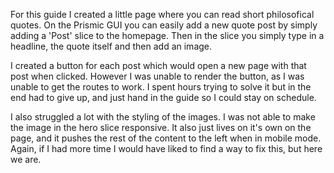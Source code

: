 For this guide I created a little page where you can read short philosofical quotes.
On the Prismic GUI you can easily add a new quote post by simply adding a 'Post' slice to the homepage. Then in the slice you simply type in a headline, the quote itself and then add an image.

I created a button for each post which would open a new page with that post when clicked. However I was unable to render the button, as I was unable to get the routes to work. I spent hours
trying to solve it but in the end had to give up, and just hand in the guide so I could stay on schedule.

I also struggled a lot with the styling of the images. I was not able to make the image in the hero slice responsive. It also just lives on it's own on the page, and it pushes the rest of the content to the left when in mobile mode. Again, if I had more time I would have liked to find a way to fix this, but here we are.